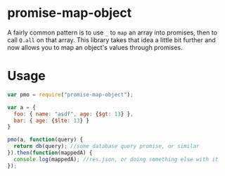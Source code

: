 promise-map-object
====================
A fairly common pattern is to use `_` to `map` an array into promises, then to call `Q.all` on that array.
This library takes that idea a little bit further and now allows you to map an object's values through promises.

Usage
=====
```js
var pmo = require("promise-map-object");

var a = {
  foo: { name: "asdf", age: {$gt: 13} },
  bar: { age: {$lte: 13} }
}

pmo(a, function(query) {
  return db(query); //some database query promise, or similar
}).then(function(mappedA) {
  console.log(mappedA); //res.json, or doing something else with it
});
```
